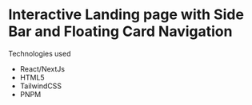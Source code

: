 # Interactive Landing page with Side Bar and Floating Card Navigation

Technologies used
- React/NextJs
- HTML5
- TailwindCSS
- PNPM

